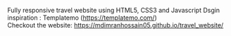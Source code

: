 Fully responsive travel website using HTML5, CSS3 and Javascript
Dsgin inspiration : Templatemo (https://templatemo.com/) <br>
Checkout the website: https://mdimranhossain05.github.io/travel_website/
